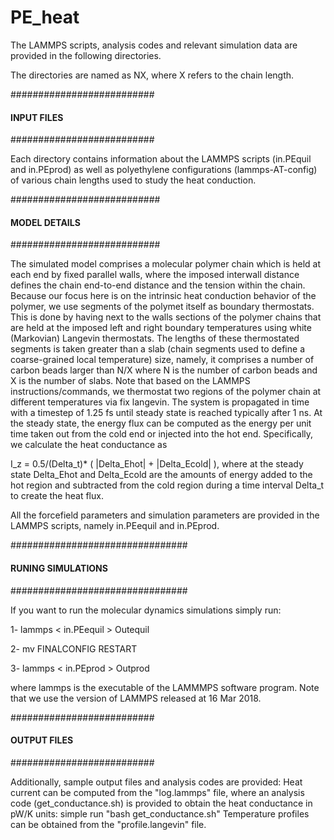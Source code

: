 # PE_heat
The LAMMPS scripts, analysis codes and relevant simulation data
are provided in the following directories.

The directories are named as NX, where X refers to the chain length.


##########################
####   INPUT FILES   #####
##########################

Each directory contains information about the LAMMPS scripts
(in.PEquil and in.PEprod) as well as
polyethylene configurations (lammps-AT-config) of various
chain lengths used to study the heat conduction.


###########################
####  MODEL DETAILS   #####
###########################

The simulated model comprises a molecular polymer chain which is held at each end
by fixed parallel walls, where the imposed interwall distance defines the chain
end-to-end distance and the tension within the chain.
Because our focus here is on the intrinsic heat conduction behavior of the polymer,
we use segments of the polymet itself as boundary thermostats.
This is done by having next to the walls sections of the polymer chains that are
held at the imposed left and right boundary temperatures using white
(Markovian) Langevin thermostats.
The lengths of these thermostated segments is taken greater than a slab
(chain segments used to define a coarse-grained local temperature) size,
namely, it comprises a number of carbon beads larger than N/X
where N is the number of carbon beads and X is the number of slabs.
Note that based on the LAMMPS instructions/commands, we thermostat
two regions of the polymer chain at different temperatures via fix langevin.
The system is propagated in time with a timestep of 1.25 fs
until steady state is reached typically after 1 ns.
At the steady state, the energy flux can be computed as the energy per unit time
taken out from the cold end or injected into the hot end.
Specifically, we calculate the heat conductance as

I_z  = 0.5/(Delta_t)* ( |Delta_Ehot| + |Delta_Ecold| ),
where at the steady state Delta_Ehot and Delta_Ecold are the amounts of energy
added to the hot region and subtracted from the cold region during
a time interval Delta_t to create the heat flux.


All the forcefield parameters and simulation parameters are provided in
the LAMMPS scripts, namely in.PEequil and in.PEprod.

################################
####   RUNING SIMULATIONS   ####
################################

If you want to run the molecular dynamics simulations simply run:

1- lammps < in.PEequil > Outequil

2- mv FINALCONFIG RESTART

3- lammps < in.PEprod > Outprod

where lammps is the executable of the LAMMMPS software program.
Note that we use the version of LAMMPS released at 16 Mar 2018.

##########################
####   OUTPUT FILES   ####
##########################

Additionally, sample output files and analysis codes are provided:
Heat current can be computed from the "log.lammps" file, where an analysis
code (get_conductance.sh) is provided to obtain the heat conductance
in pW/K units: simple run "bash get_conductance.sh"
Temperature profiles can be obtained from the "profile.langevin" file.

